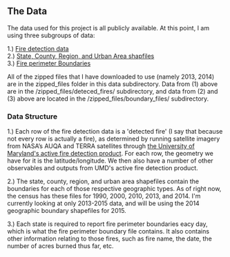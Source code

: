 ## The Data

The data used for this project is all publicly available. At this point, I am using three subgroups of data: 

1.) [Fire detection data](http://firemapper.sc.egov.usda.gov/gisdata.php)  
2.) [State, County, Region, and Urban Area shapfiles](https://www.census.gov/geo/maps-data/data/tiger-cart-boundary.html)  
3.) [Fire perimeter Boundaries](http://rmgsc.cr.usgs.gov/outgoing/GeoMAC/historic_fire_data/)  

All of the zipped files that I have downloaded to use (namely 2013, 2014) are in the zipped_files folder
in this data subdirectory. Data from (1) above are in the /zipped_files/deteced_fires/ subdirectory, and data from (2) and (3) above are located in the /zipped_files/boundary_files/ subdirectory. 

### Data Structure

1.) Each row of the fire detection data is a 'detected fire' (I say that because not every row is actually a fire), as determined by running satellite imagery from NASA’s AUQA and TERRA satellites through [the University of Maryland's active fire detection product](http://modis-fire.umd.edu/pages/ActiveFire.php). For each row, the geometry we have for it is the latitude/longitude. We then also have a number of other observables and outputs from UMD's active fire detection product. 

2.) The state, county, region, and urban area shapefiles contain the boundaries for each of those respective geographic types. As of right now, the census has these files for 1990, 2000, 2010, 2013, and 2014. I'm currently looking at only 2013-2015 data, and will be using the 2014 geographic boundary shapefiles for 2015.
      
3.) Each state is required to report fire perimeter boundaries eacy day, which is what the fire perimeter boundary file contains. It also contains other information relating to those fires, such as fire name, the date, the number of acres burned thus far, etc. 

